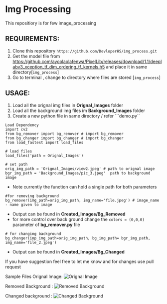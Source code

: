 # Img Processing
This repositiory  is for few image_processing


REQUIREMENTS:
---------------------------------------------------------
1. Clone this repository 
 ``` https://github.com/DevloperHS/img_process.git ```
2. Get the model file from https://github.com/ayoolaolafenwa/PixelLib/releases/download/1.1/deeplabv3_xception_tf_dim_ordering_tf_kernels.h5
  and place it in same directory[```img_process```] 
3. Go to terminal , change to directory where files are stored [```img_process```] 

USAGE:
-----------------------------------------------------
 1. Load all the orignal img files in **Orignal_Images** folder
 2. Load all the background img files im **Background_Images** folder
 3. Create a new python file in same directory / refer ```demo.py``
 ```
Load Dependency
import cv2
from bg_remover import bg_remover # import bg_remover
from bg_changer import bg_changer # import bg_changer
from load_fastest import load_files

# load files
load_files('path = Orignal_Images') 

# set path
orig_img_path = 'Orignal_Images/view2.jpeg' # path to orignal image
bgr_img_path = 'Background_Images/pic_3.jpeg'  path to background image
```
* Note currently the function can hold a single path for both parameters

 ```
 #for removing background 
 bg_remover(img_path=orig_img_path, img_name='file.jpeg') # image_name - name given to image
 ```
* Output can be found in **Created_Images/Bg_Removed**
* for more control over back ground change the ```colors = (0,0,0)``` parameter of **bg_remover.py** file

```
# for changing background
bg_changer(inp_img_path=orig_img_path, bg_img_path= bgr_img_path, img_name='file_2.jpeg') 
```
* Output can be found in **Created_Images/Bg_Changed**

If you have suggestion feel free to let me know and for changes use pull request

Sample Files
Orignal Image:
![Orignal Image](https://user-images.githubusercontent.com/74095712/126471194-1caed3ae-5e17-43d1-b507-29d18a2a8e9a.jpeg)

Removed Background :
![Removed Background](https://user-images.githubusercontent.com/74095712/126470803-de216a76-78c7-4df7-8de8-aa0638114d66.jpeg)

Changed background :
![Changed Background](https://user-images.githubusercontent.com/74095712/126470990-112b8d60-7333-4c7a-bb45-77d4b495a7bb.jpeg)
